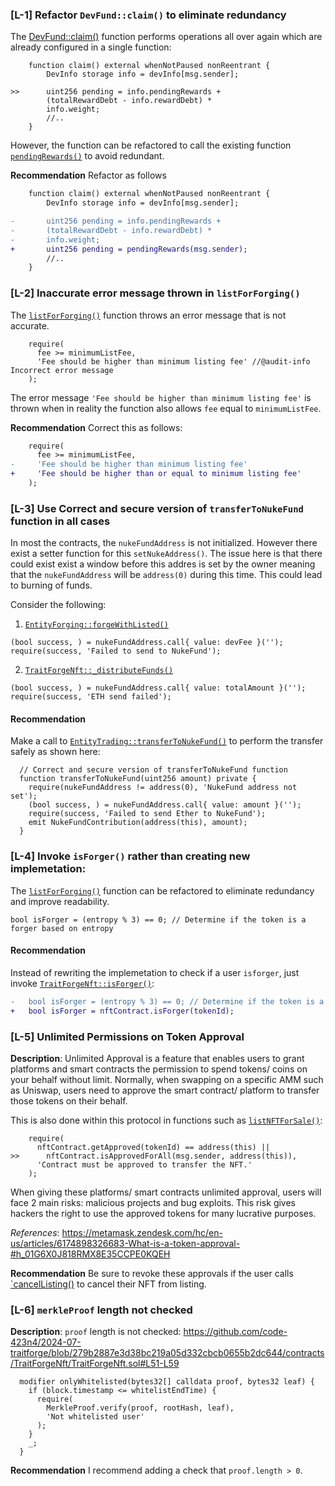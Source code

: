 ### [L-1] Refactor `DevFund::claim()` to eliminate redundancy
The [DevFund::claim()](https://github.com/code-423n4/2024-07-traitforge/blob/279b2887e3d38bc219a05d332cbcb0655b2dc644/contracts/DevFund/DevFund.sol#L64-L66) function performs operations all over again which are already configured in a single function:
```solidity
    function claim() external whenNotPaused nonReentrant {
        DevInfo storage info = devInfo[msg.sender];

>>      uint256 pending = info.pendingRewards +
        (totalRewardDebt - info.rewardDebt) *
        info.weight;
        //..
    }
```
However, the function can be refactored to call the existing function [`pendingRewards()`](https://github.com/code-423n4/2024-07-traitforge/blob/279b2887e3d38bc219a05d332cbcb0655b2dc644/contracts/DevFund/DevFund.sol#L77-L81) to avoid redundant.

**Recommendation**
Refactor as follows
```diff
    function claim() external whenNotPaused nonReentrant {
        DevInfo storage info = devInfo[msg.sender];

-       uint256 pending = info.pendingRewards +
-       (totalRewardDebt - info.rewardDebt) *
-       info.weight;
+       uint256 pending = pendingRewards(msg.sender);
        //..
    }
```

### [L-2] Inaccurate error message thrown in `listForForging()`
The [`listForForging()`](https://github.com/code-423n4/2024-07-traitforge/blob/279b2887e3d38bc219a05d332cbcb0655b2dc644/contracts/EntityForging/EntityForging.sol#L78-L81) function throws an error message that is not accurate. 
```solidity
    require(
      fee >= minimumListFee,
      'Fee should be higher than minimum listing fee' //@audit-info Incorrect error message
    );
```
The error message `'Fee should be higher than minimum listing fee'` is thrown when in reality the function also allows `fee` equal to `minimumListFee`.

**Recommendation**
Correct this as follows:
```diff
    require(
      fee >= minimumListFee,
-     'Fee should be higher than minimum listing fee'
+     'Fee should be higher than or equal to minimum listing fee'
    );
```

### [L-3] Use Correct and secure version of `transferToNukeFund` function in all cases
In most the contracts, the `nukeFundAddress` is not initialized. However there exist a setter function for this `setNukeAddress()`. The issue here is that there could exist exist a window before this addres is set by the owner meaning that the `nukeFundAddress` will be `address(0)` during this time. 
This could lead to burning of funds.

Consider the following:
1. [`EntityForging::forgeWithListed()`](https://github.com/code-423n4/2024-07-traitforge/blob/279b2887e3d38bc219a05d332cbcb0655b2dc644/contracts/EntityForging/EntityForging.sol#L156-L157)
```solidity
(bool success, ) = nukeFundAddress.call{ value: devFee }('');
require(success, 'Failed to send to NukeFund');
```

2. [`TraitForgeNft::_distributeFunds()`](https://github.com/code-423n4/2024-07-traitforge/blob/279b2887e3d38bc219a05d332cbcb0655b2dc644/contracts/TraitForgeNft/TraitForgeNft.sol#L361-L362)
```solidity
(bool success, ) = nukeFundAddress.call{ value: totalAmount }('');
require(success, 'ETH send failed');
```

#### Recommendation
Make a call to [`EntityTrading::transferToNukeFund()`](https://github.com/code-423n4/2024-07-traitforge/blob/279b2887e3d38bc219a05d332cbcb0655b2dc644/contracts/EntityTrading/EntityTrading.sol#L111-L117) to perform the transfer safely as shown here:
```solidity
  // Correct and secure version of transferToNukeFund function
  function transferToNukeFund(uint256 amount) private {
    require(nukeFundAddress != address(0), 'NukeFund address not set');
    (bool success, ) = nukeFundAddress.call{ value: amount }('');
    require(success, 'Failed to send Ether to NukeFund');
    emit NukeFundContribution(address(this), amount);
  }
```

### [L-4] Invoke `isForger()` rather than creating new implemetation:
The [`listForForging()`]() function can be refactored to eliminate redundancy and improve readability.
```solidity
bool isForger = (entropy % 3) == 0; // Determine if the token is a forger based on entropy
```

#### Recommendation
Instead of rewriting the implemetation to check if a user `isforger`, just invoke [`TraitForgeNft::isForger()`](https://github.com/code-423n4/2024-07-traitforge/blob/279b2887e3d38bc219a05d332cbcb0655b2dc644/contracts/TraitForgeNft/TraitForgeNft.sol#L274-L278):
```diff
-   bool isForger = (entropy % 3) == 0; // Determine if the token is a forger based on entropy
+   bool isForger = nftContract.isForger(tokenId);
```

### [L-5] Unlimited Permissions on Token Approval
**Description**:
Unlimited Approval is a feature that enables users to grant platforms and smart contracts the permission to spend tokens/ coins on your behalf without limit. Normally, when swapping on a specific AMM such as Uniswap, users need to approve the smart contract/ platform to transfer those tokens on their behalf.

This is also done within this protocol in functions such as [`listNFTForSale()`](https://github.com/code-423n4/2024-07-traitforge/blob/279b2887e3d38bc219a05d332cbcb0655b2dc644/contracts/EntityTrading/EntityTrading.sol#L47-L51):
```solidity
    require(
      nftContract.getApproved(tokenId) == address(this) ||
>>      nftContract.isApprovedForAll(msg.sender, address(this)),
      'Contract must be approved to transfer the NFT.'
    );
```
When giving these platforms/ smart contracts unlimited approval, users will face 2 main risks: malicious projects and bug exploits. This risk gives hackers the right to use the approved tokens for many lucrative purposes.

*References*:
https://metamask.zendesk.com/hc/en-us/articles/6174898326683-What-is-a-token-approval-#h_01G6X0J818RMX8E35CCPE0KQEH

**Recommendation**
Be sure to revoke these approvals if the user calls [`cancelListing()](https://github.com/code-423n4/2024-07-traitforge/blob/279b2887e3d38bc219a05d332cbcb0655b2dc644/contracts/EntityTrading/EntityTrading.sol#L94-L109) to cancel their NFT from listing.


### [L-6] `merkleProof` length not checked
**Description**:
`proof` length is not checked: https://github.com/code-423n4/2024-07-traitforge/blob/279b2887e3d38bc219a05d332cbcb0655b2dc644/contracts/TraitForgeNft/TraitForgeNft.sol#L51-L59
```solidity
  modifier onlyWhitelisted(bytes32[] calldata proof, bytes32 leaf) {
    if (block.timestamp <= whitelistEndTime) {
      require(
        MerkleProof.verify(proof, rootHash, leaf),
        'Not whitelisted user'
      );
    }
    _;
  }
```
**Recommendation**
I recommend adding a check that `proof.length > 0`.
